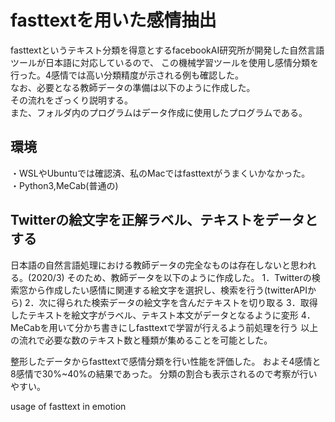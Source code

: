 # fasttextを用いた感情抽出
fasttextというテキスト分類を得意とするfacebookAI研究所が開発した自然言語ツールが日本語に対応しているので、
この機械学習ツールを使用し感情分類を行った。4感情では高い分類精度が示される例も確認した。  
なお、必要となる教師データの準備は以下のように作成した。  
その流れをざっくり説明する。  
また、フォルダ内のプログラムはデータ作成に使用したプログラムである。

## 環境
・WSLやUbuntuでは確認済、私のMacではfasttextがうまくいかなかった。  
・Python3,MeCab(普通の)

## Twitterの絵文字を正解ラベル、テキストをデータとする
日本語の自然言語処理における教師データの完全なものは存在しないと思われる。(2020/3)
そのため、教師データを以下のように作成した。
1．Twitterの検索窓から作成したい感情に関連する絵文字を選択し、検索を行う(twitterAPIから)
2．次に得られた検索データの絵文字を含んだテキストを切り取る
3．取得したテキストを絵文字がラベル、テキスト本文がデータとなるように変形
4．MeCabを用いて分かち書きにしfasttextで学習が行えるよう前処理を行う
以上の流れで必要な数のテキスト数と種類が集めることを可能とした。

整形したデータからfasttextで感情分類を行い性能を評価した。
およそ4感情と8感情で30%~40%の結果であった。
分類の割合も表示されるので考察が行いやすい。



usage of fasttext in emotion
